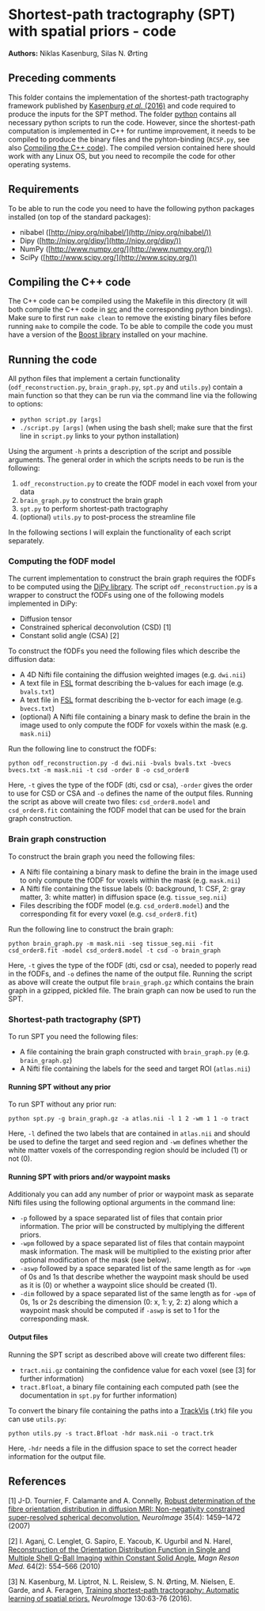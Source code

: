 # Shortest-path tractography (SPT) with spatial priors - code

**Authors:** Niklas Kasenburg, Silas N. Ørting

## Preceding comments

This folder contains the implementation of the shortest-path tractography framework published by [Kasenburg *et al.* (2016)](http://dx.doi.org/10.1016/j.neuroimage.2016.01.031) and code required to produce the inputs for the SPT method.
The folder [python](https://github.com/nkasenburg/SPT_priors/tree/master/code/python) contains all necessary python scripts to run the code. 
However, since the shortest-path computation is implemented in C++ for runtime improvement, it needs to be compiled to produce the binary files and the pyhton-binding (`RCSP.py`, see also [Compiling the C++ code](https://github.com/nkasenburg/SPT_priors/tree/master/code#compiling-the-c-code)).
The compiled version contained here should work with any Linux OS, but you need to recompile the code for other operating systems.

## Requirements

To be able to run the code you need to have the following python packages installed (on top of the standard packages):
- nibabel ([http://nipy.org/nibabel/](http://nipy.org/nibabel/))
- Dipy ([http://nipy.org/dipy/](http://nipy.org/dipy/))
- NumPy ([http://www.numpy.org/](http://www.numpy.org/))
- SciPy ([http://www.scipy.org/](http://www.scipy.org/))

## Compiling the C++ code

The C++ code can be compiled using the Makefile in this directory (it will both compile the C++ code in [src](https://github.com/nkasenburg/SPT_priors/tree/master/code/src) and the corresponding python bindings).
Make sure to first run `make clean` to remove the existing binary files before running `make` to compile the code.
To be able to compile the code you must have a version of the [Boost library](http://www.boost.org/) installed on your machine.

## Running the code

All python files that implement a certain functionality (`odf_reconstruction.py`, `brain_graph.py`, `spt.py` and `utils.py`) contain a main function so that they can be run via the command line via the following to options:
- `python script.py [args]`
- `./script.py [args]` (when using the bash shell; make sure that the first line in `script.py` links to your python installation)

Using the argument `-h` prints a description of the script and possible arguments. The general order in which the scripts needs to be run is the following: 

1. `odf_reconstruction.py` to create the fODF model in each voxel from your data
2. `brain_graph.py` to construct the brain graph
3. `spt.py` to perform shortest-path tractography
4. (optional) `utils.py` to post-process the streamline file

In the following sections I will explain the functionality of each script separately.

### Computing the fODF model

The current implementation to construct the brain graph requires the fODFs to be computed using the [DiPy library](http://nipy.org/dipy/). The script `odf_reconstruction.py` is a wrapper to construct the fODFs using one of the following models implemented in DiPy:

- Diffusion tensor
- Constrained spherical deconvolution (CSD) [1]
- Constant solid angle (CSA) [2]

To construct the fODFs you need the following files which describe the diffusion data:

- A 4D Nifti file containing the diffusion weighted images (e.g. `dwi.nii`)
- A text file in [FSL](http://fsl.fmrib.ox.ac.uk/fsl/fslwiki/) format describing the b-values for each image (e.g. `bvals.txt`)
- A text file in [FSL](http://fsl.fmrib.ox.ac.uk/fsl/fslwiki/) format describing the b-vector for each image (e.g. `bvecs.txt`)
- (optional) A Nifti file containing a binary mask to define the brain in the image used to only compute the fODF for voxels within the mask (e.g. `mask.nii`)

Run the following line to construct the fODFs:
```
python odf_reconstruction.py -d dwi.nii -bvals bvals.txt -bvecs bvecs.txt -m mask.nii -t csd -order 8 -o csd_order8
```
Here, `-t` gives the type of the fODF (dti, csd or csa), `-order` gives the order to use for CSD or CSA and `-o` defines the name of the output files. 
Running the script as above will create two files: `csd_order8.model` and `csd_order8.fit` containing the fODF model that can be used for the brain graph construction.

### Brain graph construction

To construct the brain graph you need the following files:

- A Nifti file containing a binary mask to define the brain in the image used to only compute the fODF for voxels within the mask (e.g. `mask.nii`)
- A Nifti file containing the tissue labels (0: background, 1: CSF, 2: gray matter, 3: white matter) in diffusion space (e.g. `tissue_seg.nii`)
- Files describing the fODF model (e.g. `csd_order8.model`) and the corresponding fit for every voxel (e.g. `csd_order8.fit`) 

Run the following line to construct the brain graph:
```
python brain_graph.py -m mask.nii -seg tissue_seg.nii -fit csd_order8.fit -model csd_order8.model -t csd -o brain_graph
```
Here, `-t` gives the type of the fODF (dti, csd or csa), needed to poperly read in the fODFs, and `-o` defines the name of the output file. 
Running the script as above will create the output file `brain_graph.gz` which contains the brain graph in a gzipped, pickled file.
The brain graph can now be used to run the SPT.

### Shortest-path tractography (SPT)

To run SPT you need the following files:

- A file containing the brain graph constructed with `brain_graph.py` (e.g. `brain_graph.gz`)
- A Nifti file containing the labels for the seed and target ROI (`atlas.nii`)

#### Running SPT without any prior

To run SPT without any prior run:
```
python spt.py -g brain_graph.gz -a atlas.nii -l 1 2 -wm 1 1 -o tract
```
Here, `-l` defined the two labels that are contained in `atlas.nii` and should be used to define the target and seed region and `-wm` defines whether the white matter voxels of the corresponding region should be included (1) or not (0).

#### Running SPT with priors and/or waypoint masks

Additionaly you can add any number of prior or waypoint mask as separate Nifti files using the following optional arguments in the command line:

- `-p` followed by a space separated list of files that contain prior information. The prior will be constructed by multiplying the different priors.
- `-wpm` followed by a space separated list of files that contain maypoint mask information. The mask will be multiplied to the existing prior after optional modification of the mask (see below).
- `-aswp` followed by a space separated list of the same length as for `-wpm` of 0s and 1s that describe whether the waypoint mask should be used as it is (0) or whether a waypoint slice should be created (1).
- `-dim` followed by a space separated list of the same length as for `-wpm` of 0s, 1s or 2s describing the dimension (0: x, 1: y, 2: z) along which a waypoint mask should be computed if `-aswp` is set to 1 for the corresponding mask.


#### Output files

Running the SPT script as described above will create two different files:

- `tract.nii.gz` containing the confidence value for each voxel (see [3] for further information)
- `tract.Bfloat`, a binary file containing each computed path (see the documentation in `spt.py` for further information)

To convert the binary file containing the paths into a [TrackVis](http://trackvis.org/) (.trk) file you can use `utils.py`:
```
python utils.py -s tract.Bfloat -hdr mask.nii -o tract.trk
```
Here, `-hdr` needs a file in the diffusion space to set the correct header information for the output file.

## References
[1] J-D. Tournier, F. Calamante and A. Connelly, [Robust determination of the fibre orientation distribution in diffusion MRI: Non-negativity constrained super-resolved spherical deconvolution.](http://dx.doi.org/10.1016/j.neuroimage.2007.02.016) *NeuroImage* 35(4): 1459–1472 (2007)

[2] I. Aganj, C. Lenglet, G. Sapiro, E. Yacoub, K. Ugurbil and N. Harel, [Reconstruction of the Orientation Distribution Function in Single and Multiple Shell Q-Ball Imaging within Constant Solid Angle.](http://dx.doi.org/10.1002/mrm.22365) *Magn Reson Med.* 64(2): 554–566 (2010)

[3] N. Kasenburg, M. Liptrot, N. L. Reislew, S. N. Ørting, M. Nielsen, E. Garde, and A. Feragen, [Training shortest-path tractography: Automatic learning of spatial priors.](http://dx.doi.org/10.1016/j.neuroimage.2016.01.031) *NeuroImage* 130:63-76 (2016).
